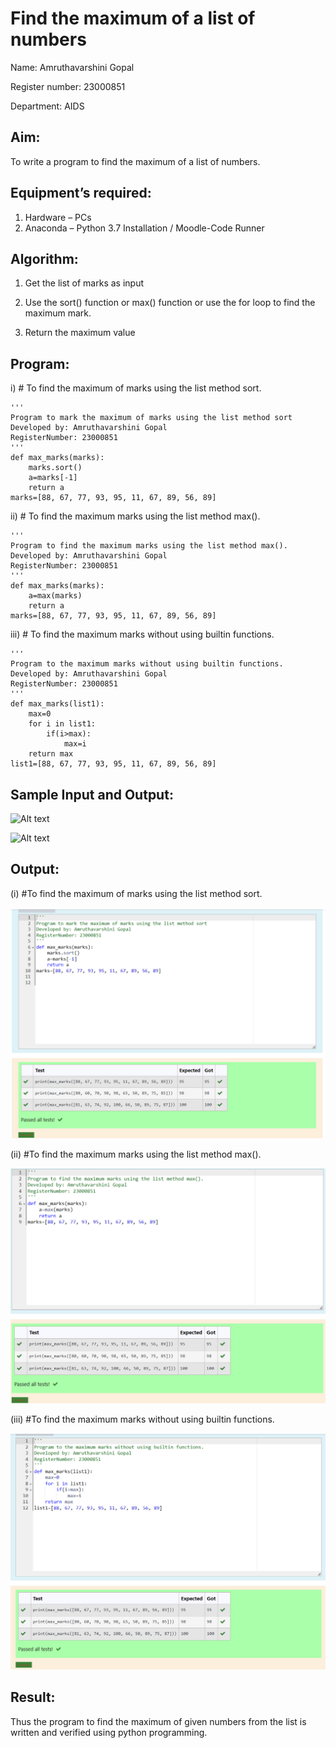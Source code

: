 # Find the maximum of a list of numbers

Name: Amruthavarshini Gopal

Register number: 23000851

Department: AIDS

## Aim:

To write a program to find the maximum of a list of numbers.

## Equipment’s required:

1.	Hardware – PCs
2.	Anaconda – Python 3.7 Installation / Moodle-Code Runner

## Algorithm:

1.	Get the list of marks as input

2.	Use the sort() function or max() function or use the for loop to find the maximum mark.

3.	Return the maximum value

## Program:

i)	# To find the maximum of marks using the list method sort.
```
''' 
Program to mark the maximum of marks using the list method sort
Developed by: Amruthavarshini Gopal
RegisterNumber: 23000851
'''
def max_marks(marks):
    marks.sort()
    a=marks[-1]
    return a
marks=[88, 67, 77, 93, 95, 11, 67, 89, 56, 89]
```

ii)	# To find the maximum marks using the list method max().
```
''' 
Program to find the maximum marks using the list method max().
Developed by: Amruthavarshini Gopal
RegisterNumber: 23000851
'''
def max_marks(marks):
    a=max(marks)
    return a
marks=[88, 67, 77, 93, 95, 11, 67, 89, 56, 89]
```

iii) # To find the maximum marks without using builtin functions.
```
''' 
Program to the maximum marks without using builtin functions.
Developed by: Amruthavarshini Gopal
RegisterNumber: 23000851
'''
def max_marks(list1):
    max=0
    for i in list1:
        if(i>max):
            max=i
    return max
list1=[88, 67, 77, 93, 95, 11, 67, 89, 56, 89]
```

## Sample Input and Output:

![Alt text](img/max_marks1.jpg)

![Alt text](img/max_marks2.jpg)

## Output:

(i) #To find the maximum of marks using the list method sort.

![Alt text](img1.png)

(ii) #To find the maximum marks using the list method max().

![Alt text](img2.png)

(iii) #To find the maximum marks without using builtin functions.

![Alt text](img3.png)

## Result:

Thus the program to find the maximum of given numbers from the list is written and verified using python programming.